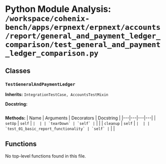 # Python Module Analysis: `/workspace/cohenix-bench/apps/erpnext/erpnext/accounts/report/general_and_payment_ledger_comparison/test_general_and_payment_ledger_comparison.py`

## Classes

### `TestGeneralAndPaymentLedger`
**Inherits:** `IntegrationTestCase, AccountsTestMixin`


**Docstring:**
```

```

**Methods:**
| Name | Arguments | Decorators | Docstring |
|---|---|---|---|
| `setUp` | `self` | `` |  |
| `tearDown` | `self` | `` |  |
| `cleanup` | `self` | `` |  |
| `test_01_basic_report_functionality` | `self` | `` |  |





## Functions

No top-level functions found in this file.
